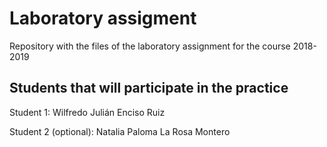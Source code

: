 # Laboratory assigment

Repository with the files of the laboratory assignment for the course 2018-2019

## Students that will participate in the practice

Student 1: Wilfredo Julián Enciso Ruiz

Student 2 (optional): Natalia Paloma La Rosa Montero
